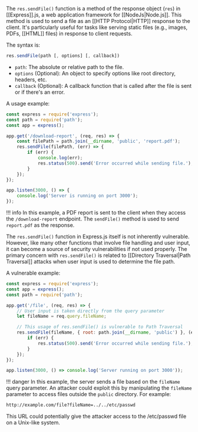 The `res.sendFile()` function is a method of the response object (`res`) in [[Express]].js, a web application framework for [[NodeJs|Node.js]]. This method is used to send a file as an [[HTTP Protocol|HTTP]] response to the client. It's particularly useful for tasks like serving static files (e.g., images, PDFs, [[HTML]] files) in response to client requests.

The syntax is:

```js
res.sendFile(path [, options] [, callback])
```

- `path`: The absolute or relative path to the file.
- `options` (Optional): An object to specify options like root directory, headers, etc.
- `callback` (Optional): A callback function that is called after the file is sent or if there's an error.

A usage example:

```js
const express = require('express');
const path = require('path');
const app = express();

app.get('/download-report', (req, res) => {
    const filePath = path.join(__dirname, 'public', 'report.pdf');
    res.sendFile(filePath, (err) => {
        if (err) {
            console.log(err);
            res.status(500).send('Error occurred while sending file.');
        }
    });
});

app.listen(3000, () => {
    console.log('Server is running on port 3000');
});
```

!!! info
    In this example, a PDF report is sent to the client when they access the `/download-report` endpoint. The `sendFile()` method is used to send `report.pdf` as the response.

  
The `res.sendFile()` function in Express.js itself is not inherently vulnerable. However, like many other functions that involve file handling and user input, it can become a source of security vulnerabilities if not used properly. The primary concern with `res.sendFile()` is related to [[Directory Traversal|Path Traversal]] attacks when user input is used to determine the file path.

A vulnerable example:

```js
const express = require('express');
const app = express();
const path = require('path');

app.get('/file', (req, res) => {
    // User input is taken directly from the query parameter
    let fileName = req.query.fileName;

    // This usage of res.sendFile() is vulnerable to Path Traversal
    res.sendFile(fileName, { root: path.join(__dirname, 'public') }, (err) => {
        if (err) {
            res.status(500).send('Error occurred while sending file.');
        }
    });
});

app.listen(3000, () => console.log('Server running on port 3000'));
```

!!! danger
    In this example, the server sends a file based on the `fileName` query parameter. An attacker could exploit this by manipulating the `fileName` parameter to access files outside the `public` directory. For example:

```bash
http://example.com/file?fileName=../../etc/passwd
```

This URL could potentially give the attacker access to the /etc/passwd file on a Unix-like system.